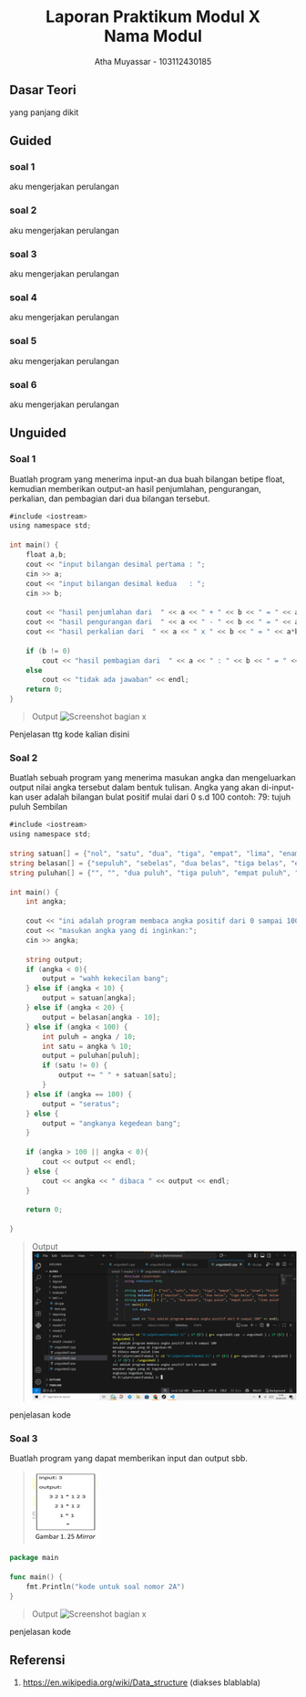 # <h1 align="center">Laporan Praktikum Modul X <br> Nama Modul</h1>
<p align="center">Atha Muyassar - 103112430185</p>

## Dasar Teori

yang panjang dikit

## Guided

### soal 1

aku mengerjakan perulangan

### soal 2

aku mengerjakan perulangan

### soal 3

aku mengerjakan perulangan

### soal 4

aku mengerjakan perulangan

### soal 5

aku mengerjakan perulangan

### soal 6

aku mengerjakan perulangan


## Unguided

### Soal 1

Buatlah program yang menerima input-an dua buah bilangan betipe float, kemudian memberikan output-an hasil penjumlahan, pengurangan, perkalian, dan pembagian dari dua bilangan tersebut.

```go
#include <iostream>
using namespace std;

int main() {
    float a,b;
    cout << "input bilangan desimal pertama : ";
    cin >> a;
    cout << "input bilangan desimal kedua   : ";
    cin >> b;
    
    cout << "hasil penjumlahan dari  " << a << " + " << b << " = " << a+b << endl;
    cout << "hasil pengurangan dari  " << a << " - " << b << " = " << a-b << endl;
    cout << "hasil perkalian dari  " << a << " x " << b << " = " << a*b << endl;
    
    if (b != 0)
        cout << "hasil pembagian dari  " << a << " : " << b << " = " << a/b << endl;
    else
        cout << "tidak ada jawaban" << endl;
    return 0;
}
```

> Output
> ![Screenshot bagian x](output/2.png)

Penjelasan ttg kode kalian disini

### Soal 2

Buatlah sebuah program yang menerima masukan angka dan mengeluarkan output nilai angka tersebut dalam bentuk tulisan. Angka yang akan di-input-kan user adalah bilangan bulat positif mulai dari 0 s.d 100
contoh:
79: tujuh puluh Sembilan

```go
#include <iostream>
using namespace std;

string satuan[] = {"nol", "satu", "dua", "tiga", "empat", "lima", "enam", "tujuh", "delapan", "sembilan"};
string belasan[] = {"sepuluh", "sebelas", "dua belas", "tiga belas", "empat belas", "lima belas", "enam belas", "tujuh belas", "delapan belas", "sembilan belas"};
string puluhan[] = {"", "", "dua puluh", "tiga puluh", "empat puluh", "lima puluh", "enam puluh", "tujuh puluh", "delapan puluh", "sembilan puluh"};

int main() {
    int angka;

    cout << "ini adalah program membaca angka positif dari 0 sampai 100" << endl;
    cout << "masukan angka yang di inginkan:";
    cin >> angka;

    string output;
    if (angka < 0){
        output = "wahh kekecilan bang";
    } else if (angka < 10) {
        output = satuan[angka];    
    } else if (angka < 20) {
        output = belasan[angka - 10];    
    } else if (angka < 100) {
        int puluh = angka / 10;
        int satu = angka % 10;
        output = puluhan[puluh];
        if (satu != 0) {
            output += " " + satuan[satu];
        }        
    } else if (angka == 100) {
        output = "seratus";    
    } else {
        output = "angkanya kegedean bang";
    }

    if (angka > 100 || angka < 0){
        cout << output << endl;
    } else {
        cout << angka << " dibaca " << output << endl;
    }

    return 0;
    
}
```

> Output
> ![output](output/image.png)

penjelasan kode

### Soal 3

Buatlah program yang dapat memberikan input dan output sbb.
>![Gambar](output/WhatsApp%20Image%202025-09-26%20at%2009.57.26.jpeg)

```go
package main

func main() {
	fmt.Println("kode untuk soal nomor 2A")
}
```

> Output
> ![Screenshot bagian x](output/screenshot_soal2A.png)

penjelasan kode

## Referensi

1. https://en.wikipedia.org/wiki/Data_structure (diakses blablabla)
